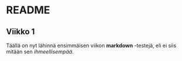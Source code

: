 #  README 

##  Viikko 1 

Täällä on nyt lähinnä ensimmäisen viikon __markdown__ -testejä, 
eli ei siis mitään sen _ihmeellisempää_.
